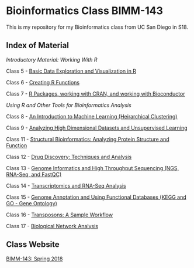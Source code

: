 # Bioinformatics Class BIMM-143

This is my repository for my Bioinformatics class from UC San Diego in S18.

## Index of Material

*Introductory Material: Working With R*

Class 5 - [Basic Data Exploration and Visualization in R](https://github.com/JasonPBennett/bimm143/blob/master/class05/BasicRGraphs.md)

Class 6 - [Creating R Functions](https://github.com/JasonPBennett/bimm143/blob/master/class06/IntroToRFunctions.md)

Class 7 - [R Packages, working with CRAN, and working with Bioconductor](https://github.com/JasonPBennett/bimm143/blob/master/Class07/Class07.md)

*Using R and Other Tools for Bioinformatics Analysis*

Class 8 - [An Introduction to Machine Learning (Heirarchical Clustering)](https://github.com/JasonPBennett/bimm143/blob/master/Class08/Class08.md)

Class 9 - [Analyzing High Dimensional Datasets and Unsupervised Learning](https://github.com/JasonPBennett/bimm143/blob/master/Class09/CancerDiagnostics.md)

Class 11 - [Structural Bioinformatics: Analyzing Protein Structure and Function](https://github.com/JasonPBennett/bimm143/blob/master/Class11/PDB_Summary_Data.md)

Class 12 - [Drug Discovery: Techniques and Analysis](https://github.com/JasonPBennett/bimm143/blob/master/class12/DrugDiscovery.md)

Class 13 - [Genome Informatics and High Throughput Sequencing (NGS, RNA-Seq, and FastQC)](https://github.com/JasonPBennett/bimm143/blob/master/class13/NGS.md)

Class 14 - [Transcriptomics and RNA-Seq Analysis](https://github.com/JasonPBennett/bimm143/blob/master/Class14/Transciptomics.md)

Class 15 - [Genome Annotation and Using Functional Databases (KEGG and GO - Gene Ontology)](https://github.com/JasonPBennett/bimm143/blob/master/class15/Annotation_and_REFSeq.md)

Class 16 - [Transposons: A Sample Workflow](https://github.com/JasonPBennett/bimm143/blob/master/class16/Transposon_Mutagenesis.md)

Class 17 - [Biological Network Analysis](https://github.com/JasonPBennett/bimm143/blob/master/class17/BiologicalNetworkAnalysis.md)

## Class Website

[BIMM-143: Spring 2018](https://bioboot.github.io/bimm143_S18/)
